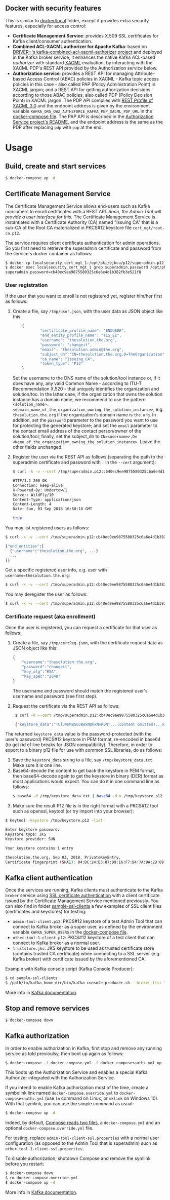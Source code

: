 ## Docker with security features

This is similar to [docker/local](../local) folder, except it provides extra security features, especially for access control:
* **Certificate Management Service**: provides X.509 SSL certificates for Kafka client/consumer authentication.
* **Combined ACL-XACML authorizer for Apache Kafka**: based on [DRIVER+'s kafka-combined-acl-xacml-authorizer project](https://github.com/DRIVER-EU/kafka-combined-acl-xacml-authorizer) and deployed in the Kafka broker service, it enhances the native Kafka ACL-based *authorizer* with standard [XACML](http://docs.oasis-open.org/xacml/3.0/xacml-3.0-core-spec-os-en.html) evaluation, by interacting with the XACML PDP's REST API provided by the Authorization service below. 
* **Authorization service**: provides a REST API for managing Attribute-based Access Control (ABAC) policies in XACML - Kafka topic access policies in this case - also called PAP (Policy Administration Point) in XACML jargon; and a REST API for getting authorization decisions according to those ABAC policies, also called PDP (Policy Decision Point) in XACML jargon. The PDP API complies with [REST Profile of XACML 3.0](http://docs.oasis-open.org/xacml/xacml-rest/v1.0/xacml-rest-v1.0.html) and the endpoint address is given by the environment variable `KAFKA_ORG_OW2_AUTHZFORCE_KAFKA_PEP_XACML_PDP_URL` in the [docker-compose file](docker-compose.yml). The PAP API is described in the [Authorization Service project's README](https://github.com/DRIVER-EU/test-bed-security-authorization-service/blob/master/README.md#api-usage), and the endpoint address is the same as the PDP after replacing `pdp` with `pap` at the end.


# Usage

## Build, create and start services

```sh
$ docker-compose up -d
```

## Certificate Management Service
The Certificate Management Service allows end-users such as Kafka consumers to enroll certificates with a REST API. *Soon, the Admin Tool will provide a user interface for this.*
The Certificate Management Service is instantiated with a Certificate Authority (CA) named "Issuing CA" that is a sub-CA of the Root CA materialized in PKCS#12 keystore file `cert_mgt/root-ca.p12`.

The service requires client certificate authentication for admin operations. So you first need to retrieve the superadmin certificate and password from the service's docker container as follows:

```sh
$ docker cp localsecurity_cert_mgt_1:/opt/pki/ejbca/p12/superadmin.p12 /tmp
$ docker exec localsecurity_cert_mgt_1 grep superadmin.password /opt/pki/ejbca/conf/web.properties
superadmin.password=cb40ec9ee9875580325c6a6e4d1b382fb3e521f8
```

### User registration
If the user that you want to enroll is not registered yet, register him/her first as follows:

1. Create a file, say `/tmp/user.json`, with the user data as JSON object like this:
    ```js
        {
                "certificate_profile_name": "ENDUSER",
                "end_entity_profile_name": "TLS_EE",
                "username": "thesolution.the.org",
                "password": "changeit",
                "email": "thesolution.admin@the.org",
                "subject_dn":"CN=thesolution.the.org,O=TheOrganization",
                "ca_name": "Issuing_CA",
                "token_type": "P12"
        }
    ```
    
    Set the username to the DNS name of the solution/tool instance or, if it does have any, any valid Common Name - according to ITU-T Recommendation X.520 - that uniquely identifies the organization and solution/too. In the latter case, if the organization that owns the solution instance has a domain name, we recommend to use the pattern `<solution_name>.<domain_name_of_the_organization_owning_the_solution_instance>`, e.g. `thesolution.the.org` if the organization's domain name is `the.org`. In addition, set the `password` parameter to the password you want to use for protecting the generated keystore; and set the `email` parameter to the contact email address of the contact person/owner of the solution/tool; finally, set the subject_dn to  `CN=<username>,O=<Name_of_the_organization_owning_the_solution_instance>`.
    Leave the other fields unchanged.
1. Register the user via the REST API as follows (separating the path to the superadmin certificate and password with `:` in the `--cert` argument):
    ```sh
    $ curl -k -v --cert /tmp/superadmin.p12:cb40ec9ee9875580325c6a6e4d1b382fb3e521f8 --cert-type p12  -X POST -H 'Content-Type: application/json' -H 'Accept: application/json' --data @/tmp/user.json -i 'https://localhost:8443/ejbca/ejbca-rest-api/v1/ees' 

    HTTP/1.1 200 OK
    Connection: keep-alive
    X-Powered-By: Undertow/1
    Server: WildFly/10
    Content-Type: application/json
    Content-Length: 4
    Date: Sun, 03 Sep 2018 16:50:18 GMT
    
    true
    ```
    
You may list registered users as follows:
```sh
$ curl -k -v --cert /tmp/superadmin.p12:cb40ec9ee9875580325c6a6e4d1b382fb3e521f8 --cert-type p12  -X GET -H 'Accept: application/json' -i 'https://localhost:8443/ejbca/ejbca-rest-api/v1/ees'

{"end_entities":[
  {"username":"thesolution.the.org", ...}
  ...
]}
```

Get a specific registered user info, e.g. user with `username=thesolution.the.org`:
```sh
$ curl -k -v --cert /tmp/superadmin.p12:cb40ec9ee9875580325c6a6e4d1b382fb3e521f8 --cert-type p12  -X GET -H 'Accept: application/json' -i 'https://localhost:8443/ejbca/ejbca-rest-api/v1/ees/thesolution.the.org'
```

You may deregister the user as follows:
```sh
$ curl -k -v --cert /tmp/superadmin.p12:cb40ec9ee9875580325c6a6e4d1b382fb3e521f8 --cert-type p12  -X DELETE -H 'Accept: application/json' -i 'https://localhost:8443/ejbca/ejbca-rest-api/v1/ees/thesolution.the.org'
```

### Certificate request (aka enrollment)
Once the user is registered, you can request a certificate for that user as follows:

1. Create a file, say `/tmp/certReq.json`, with the certificate request data as JSON object like this:

    ```js
    {
        "username":"thesolution.the.org",
        "password":"changeit",
        "key_alg":"RSA",
        "key_spec":"2048"
    }
    ```
    The username and password should match the registered user's username and password (see first step).
1. Request the certificate via the REST API as follows:
   ```sh
    $ curl -k --cert /tmp/superadmin.p12:cb40ec9ee9875580325c6a6e4d1b382fb3e521f8 --cert-type p12  -X POST -H 'Content-Type: application/json' -H 'Accept: application/json' --data @/tmp/certReq.json -i 'https://localhost:8443/ejbca/ejbca-rest-api/v1/certificate/enrollkeystore'

    {"keystore_data":"TUlJVWNBSUJBekNDRkNvR0NT...(content omitted)...kJvY1MvbXFhZURiakc0WQpBZ0lFQUE9PQ==","keystore_type":"TOKENSOFTP12"}
    ```

The returned `keystore_data` value is the password-protected (with the user's password) PKCS#12 keystore in PEM format, re-encoded in base64 (to get rid of line breaks for JSON compatibility). Therefore, in order to export to a binary p12 file for use with common SSL libraries, do as follows:
1. Save the `keystore_data` string to a file, say `/tmp/keystore_data.txt`. Make sure it is one line.
1. Base64-decode the content to get back the keystore in PEM format, then base64-decode again to get the keystore in binary (DER) format as most applications would expect. You can do it in one command line as follows:
    ```sh
    $ base64 -d /tmp/keystore_data.txt | base64 -d > /tmp/keystore.p12
    ```
1. Make sure the result P12 file is in the right format with a PKCS#12 tool such as openssl, keytool (or try import into your browser):
```sh
$ keytool -keystore /tmp/keystore.p12 -list

Enter keystore password:  
Keystore type: JKS
Keystore provider: SUN

Your keystore contains 1 entry

thesolution.the.org, Sep 03, 2018, PrivateKeyEntry, 
Certificate fingerprint (SHA1): 04:DC:24:E3:87:D9:16:F7:B4:7A:9A:2D:09:51:56:54:33:1B:0C:2A
```

## Kafka client authentication
Once the services are running, Kafka clients must authenticate to the Kafka `broker` service using [SSL certificate authentication](https://kafka.apache.org/documentation/#security_ssl) with a client certificate issued by the Certificate Management Service mentioned previously. You can also find in folder [sample-ssl-clients](ca_service/sample-ssl-clients) a few examples of SSL client files (certificates and keystores) for testing:
- `admin-tool-client.p12`: PKCS#12 keystore of a test Admin Tool that can connect to Kafka broker as a super user, as defined by the environment variable `KAFKA_SUPER_USERS` in the [docker-compose file](docker-compose.yml).
- `other-tool-1-client.p12`: PKCS#12 keystore of a test client that can connect to Kafka broker as a normal user.
- `truststore.jks`: JKS keystore to be used as trusted certificate store (contains trusted CA certificate) when connecting to a SSL server (e.g. Kafka broker) with certificate issued by the aforementioned CA.

Example with Kafka console script (Kafka Console Producer):

```sh
$ cd sample-ssl-clients
$ /path/to/kafka_home_dir/bin/kafka-console-producer.sh --broker-list localhost:3501 --topic test --producer.config admin-tool-client-ssl.properties
```

More info in [Kafka documentation](https://kafka.apache.org/documentation/#security_configclients).

## Stop and remove services 

```sh
$ docker-compose down
```

## Kafka authorization
In order to enable authorization in Kafka, first stop and remove any running service as told previoulsy, then boot up again as follows:

```sh
$ docker-compose -f docker-compose.yml -f docker-compose+authz.yml up -d
```

This boots up the Authorization Service and enables a special Kafka Authorizer integrated with the Authorization Service.

If you intend to enable Kafka authorization most of the time, create a symbolink link named `docker-compose.override.yml` to `docker-compose+authz.yml` (use `ln` command on Linux, or `mklink` on Windows 10). With that symlink, you can use the simple command as usual:

```sh
$ docker-compose up -d
```

Indeed, by default, [Compose reads two files](https://docs.docker.com/compose/extends/#understanding-multiple-compose-files), a `docker-compose.yml` and an optional `docker-compose.override.yml` file.

For testing, replace `admin-tool-client-ssl.properties` with a normal user configuration (as opposed to the Admin Tool that is superadmin) such as `other-tool-1-client-ssl.properties`.

To disable authorization, shutdown Compose and remove the symlink before you restart:

```sh
$ docker-compose down
$ rm docker-compose.override.yml
$ docker-compose up -d
```

More info in [Kafka documentation](https://kafka.apache.org/documentation/#security_configclients).
